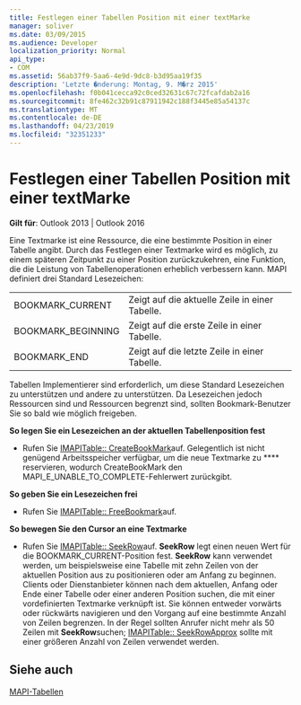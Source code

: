 ```yaml
---
title: Festlegen einer Tabellen Position mit einer textMarke
manager: soliver
ms.date: 03/09/2015
ms.audience: Developer
localization_priority: Normal
api_type:
- COM
ms.assetid: 56ab37f9-5aa6-4e9d-9dc8-b3d95aa19f35
description: 'Letzte �nderung: Montag, 9. M�rz 2015'
ms.openlocfilehash: f0b041cecca92c0ced32631c67c72fcafdab2a16
ms.sourcegitcommit: 8fe462c32b91c87911942c188f3445e85a54137c
ms.translationtype: MT
ms.contentlocale: de-DE
ms.lasthandoff: 04/23/2019
ms.locfileid: "32351233"
---
```

# <a name="setting-a-table-position-with-a-bookmark"></a>Festlegen einer Tabellen Position mit einer textMarke

  
  
**Gilt für**: Outlook 2013 | Outlook 2016 
  
Eine Textmarke ist eine Ressource, die eine bestimmte Position in einer Tabelle angibt. Durch das Festlegen einer Textmarke wird es möglich, zu einem späteren Zeitpunkt zu einer Position zurückzukehren, eine Funktion, die die Leistung von Tabellenoperationen erheblich verbessern kann. MAPI definiert drei Standard Lesezeichen: 
  
|||
|:-----|:-----|
|BOOKMARK_CURRENT  <br/> |Zeigt auf die aktuelle Zeile in einer Tabelle.  <br/> |
|BOOKMARK_BEGINNING  <br/> |Zeigt auf die erste Zeile in einer Tabelle.  <br/> |
|BOOKMARK_END  <br/> |Zeigt auf die letzte Zeile in einer Tabelle.  <br/> |
   
Tabellen Implementierer sind erforderlich, um diese Standard Lesezeichen zu unterstützen und andere zu unterstützen. Da Lesezeichen jedoch Ressourcen sind und Ressourcen begrenzt sind, sollten Bookmark-Benutzer Sie so bald wie möglich freigeben. 
  
 **So legen Sie ein Lesezeichen an der aktuellen Tabellenposition fest**
  
- Rufen Sie [IMAPITable:: CreateBookMark](imapitable-createbookmark.md)auf. Gelegentlich ist nicht genügend Arbeitsspeicher verfügbar, um die neue Textmarke zu **** reservieren, wodurch CreateBookMark den MAPI_E_UNABLE_TO_COMPLETE-Fehlerwert zurückgibt. 
    
 **So geben Sie ein Lesezeichen frei**
  
- Rufen Sie [IMAPITable:: FreeBookmark](imapitable-freebookmark.md)auf.
    
 **So bewegen Sie den Cursor an eine Textmarke**
  
- Rufen Sie [IMAPITable:: SeekRow](imapitable-seekrow.md)auf. **SeekRow** legt einen neuen Wert für die BOOKMARK_CURRENT-Position fest. **SeekRow** kann verwendet werden, um beispielsweise eine Tabelle mit zehn Zeilen von der aktuellen Position aus zu positionieren oder am Anfang zu beginnen. Clients oder Dienstanbieter können nach dem aktuellen, Anfang oder Ende einer Tabelle oder einer anderen Position suchen, die mit einer vordefinierten Textmarke verknüpft ist. Sie können entweder vorwärts oder rückwärts navigieren und den Vorgang auf eine bestimmte Anzahl von Zeilen begrenzen. In der Regel sollten Anrufer nicht mehr als 50 Zeilen mit **SeekRow**suchen; [IMAPITable:: SeekRowApprox](imapitable-seekrowapprox.md) sollte mit einer größeren Anzahl von Zeilen verwendet werden. 
    
## <a name="see-also"></a>Siehe auch



[MAPI-Tabellen](mapi-tables.md)

